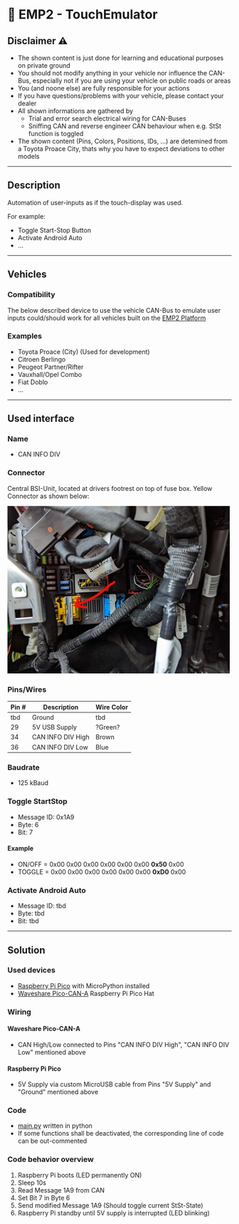 # :car: EMP2 - TouchEmulator

## Disclaimer :warning:
- The shown content is just done for learning and educational purposes on private ground
- You should not modify anything in your vehicle nor influence the CAN-Bus, especially not if you are using your vehicle on public roads or areas
- You (and noone else) are fully responsible for your actions
- If you have questions/problems with your vehicle, please contact your dealer
- All shown informations are gathered by
  - Trial and error search electrical wiring for CAN-Buses
  - Sniffing CAN and reverse engineer CAN behaviour when e.g. StSt function is toggled
- The shown content (Pins, Colors, Positions, IDs, ...) are detemined from a Toyota Proace City, thats why you have to expect deviations to other models

---

## Description

Automation of user-inputs as if the touch-display was used.

For example:

- Toggle Start-Stop Button
- Activate Android Auto
- ...

---

## Vehicles

### Compatibility
The below described device to use the vehicle CAN-Bus to emulate user inputs could/should work for all vehicles built on the [EMP2 Platform](https://en.wikipedia.org/wiki/PSA_EMP2_platform)

### Examples
- Toyota Proace (City) (Used for development)
- Citroen Berlingo
- Peugeot Partner/Rifter
- Vauxhall/Opel Combo
- Fiat Doblo
- ...

---

## Used interface

### Name
- CAN INFO DIV

### Connector
Central BSI-Unit, located at drivers footrest on top of fuse box.
Yellow Connector as shown below:

![CAN INFO DIV Connector](doc/CAN_INFO_DIV_Connector.jpg)

### Pins/Wires
| Pin # | Description | Wire Color |
| --- | --- | --- |
| tbd | Ground | tbd |
| 29 | 5V USB Supply | ?Green? |
| 34 | CAN INFO DIV High | Brown |
| 36 | CAN INFO DIV Low | Blue |

### Baudrate
- 125 kBaud

### Toggle StartStop
- Message ID: 0x1A9
- Byte: 6
- Bit: 7

#### Example
- ON/OFF = 0x00 0x00 0x00 0x00 0x00 0x00 **0x50** 0x00
- TOGGLE = 0x00 0x00 0x00 0x00 0x00 0x00 **0xD0** 0x00

### Activate Android Auto
- Message ID: tbd
- Byte: tbd
- Bit: tbd

---

## Solution

### Used devices
- [Raspberry Pi Pico](https://www.raspberrypi.com/products/raspberry-pi-pico/) with MicroPython installed
- [Waveshare Pico-CAN-A](https://www.waveshare.com/wiki/Pico-CAN-A) Raspberry Pi Pico Hat

### Wiring

#### Waveshare Pico-CAN-A

- CAN High/Low connected to Pins "CAN INFO DIV High", "CAN INFO DIV Low"  mentioned above

#### Raspberry Pi Pico

- 5V Supply via custom MicroUSB cable from Pins "5V Supply" and "Ground" mentioned above

### Code
- [main.py](main.py) written in python
- If some functions shall be deactivated, the corresponding line of code can be out-commented

### Code behavior overview
1. Raspberry Pi boots (LED permanently ON)
2. Sleep 10s
3. Read Message 1A9 from CAN
4. Set Bit 7 in Byte 6
5. Send modified Message 1A9 (Should toggle current StSt-State)
6. Raspberry Pi standby until 5V supply is interrupted (LED blinking)
